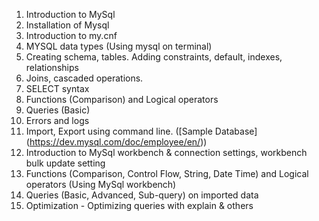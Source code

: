  1. Introduction to MySql
 2. Installation of Mysql
 3. Introduction to my.cnf
 4. MYSQL data types (Using mysql on terminal)
 5. Creating schema, tables.  Adding constraints, default, indexes, relationships
 6. Joins, cascaded operations.
 7. SELECT syntax
 8. Functions (Comparison) and Logical operators 
 9. Queries (Basic)
 10. Errors and logs
 11. Import, Export using command line. ([Sample Database] (https://dev.mysql.com/doc/employee/en/))
 12. Introduction to MySql workbench & connection settings, workbench bulk update setting
 13. Functions (Comparison, Control Flow, String, Date Time) and Logical operators (Using MySql workbench)
 14. Queries (Basic, Advanced, Sub-query) on imported data
 15. Optimization - Optimizing queries with explain & others


<!--Previous 
1. Installation server + client tool,my.cnf ,  mysql workbench & connection settings, workbench bulk update setting, import, export using command line. 
2. Using mysql on terminal. 
3. [Sample Database] (https://dev.mysql.com/doc/employee/en/)
3. Creating schema, tables. Adding constraints, default, indexes, relationships
4. Joins, cascaded operations.
5. MYSQL data types
6. SELECT syntax
7. Optimization - Optimizing queries with explain & others
8. Errors and logs
9. Functions (Comparison, Control Flow, String, Date Time) and Logical operators 
10. Queries (Basic, Advanced, Sub-query)-->
